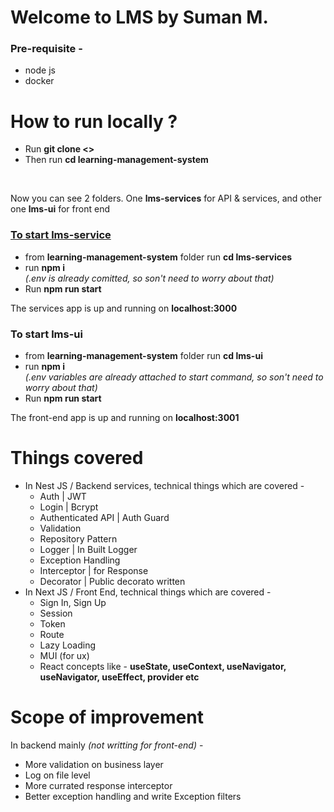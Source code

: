 <h1>Welcome to LMS by Suman M.</h1>

<h3>Pre-requisite -</h3>

<ul>
  <li>node js</li>
  <li>docker</li>
</ul>

<h1>How to run locally ?</h1>

<ul>
  <li>
    Run <b>git clone <></b>
  </li>
  <li>
    Then run <b>cd learning-management-system</b>
  </li>
</ul>
<br/>

Now you can see 2 folders. One **lms-services** for API & services, and other one **lms-ui** for front end

<u><h3>To start <b>lms-service</b></h3></u>

<ul>
  <li>from <b>learning-management-system</b> folder run <b>cd lms-services</b></li>
  <li>run <b>npm i</b>
    <br/>
    <i>(.env is already comitted, so son't need to worry about that)</i>
  </li>
  <li>Run <b>npm run start</b></li>
</ul>

The services app is up and running on **localhost:3000**

<h3>To start <b>lms-ui</b></h3>

<ul>
  <li>from <b>learning-management-system</b> folder run <b>cd lms-ui</b></li>
  <li>run <b>npm i</b>
    <br/>
    <i>(.env variables are already attached to start command, so son't need to worry about that)</i>
  </li>
  <li>Run <b>npm run start</b></li>
</ul>

The front-end app is up and running on **localhost:3001**

<h1>Things covered</h1>

<ul>
  
  <li>In Nest JS / Backend services, technical things which are covered -
    <ul>
      <li>Auth | JWT</li>
      <li>Login | Bcrypt</li>
      <li>Authenticated API | Auth Guard</li>
      <li>Validation</li>
      <li>Repository Pattern</li>
      <li>Logger | In Built Logger</li>
      <li>Exception Handling</li>
      <li>Interceptor | for Response</li>
      <li>Decorator | Public decorato written</li>
    </ul>
  </li>
  
  <li>In Next JS / Front End, technical things which are covered -
    <ul>
      <li>Sign In, Sign Up</li>
      <li>Session</li>
      <li>Token</li>
      <li>Route</li>
      <li>Lazy Loading</li>
      <li>MUI (for ux)</li>
      <li>React concepts like - <b>useState, useContext, useNavigator, useNavigator, useEffect, provider etc</b></li>
    </ul>
  </li>
        
</ul>

<h1>Scope of improvement</h1>

In backend mainly <i>(not writting for front-end)</i> -

<ul>
  <li>More validation on business layer</li>
  <li>Log on file level</li>
  <li>More currated response interceptor</li>
  <li>Better exception handling and write Exception filters</li>
</ul>

